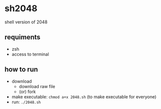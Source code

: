 sh2048
======

shell version of 2048

requiments
----------

* zsh
* access to terminal

how to run
----------

* download
	* download raw file
	* (or) fork
* make executable: `chmod a+x 2048.sh` (to make executable for everyone)
* run: `./2048.sh`

